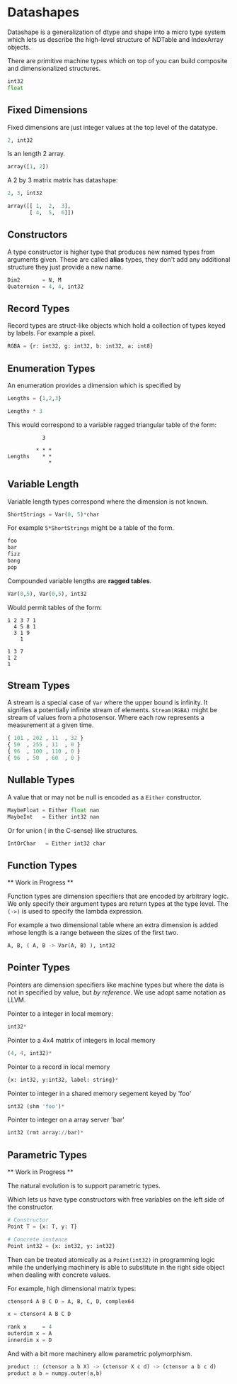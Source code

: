 Datashapes
==========

Datashape is a generalization of dtype and shape into a micro
type system which lets us describe the high-level structure of
NDTable and IndexArray objects.

There are primitive machine types which on top of you can build
composite and dimensionalized structures.

```python
int32
float
```

Fixed Dimensions
----------------

Fixed dimensions are just integer values at the top level of the
datatype.

```python
2, int32
```

Is an length 2 array.

```python
array([1, 2])
```

A 2 by 3 matrix matrix has datashape:


```python
2, 3, int32
```

```python
array([[ 1,  2,  3],
       [ 4,  5,  6]])
```

Constructors
------------

A type constructor is higher type that produces new named types from
arguments given. These are called **alias** types, they don't add any
additional structure they just provide a new name.

```python
Dim2       = N, M
Quaternion = 4, 4, int32
```

Record Types
------------

Record types are struct-like objects which hold a collection
of types keyed by labels. For example a pixel.

```python
RGBA = {r: int32, g: int32, b: int32, a: int8}
```

Enumeration Types
-----------------

An enumeration provides a dimension which is specified by

```python
Lengths = {1,2,3}
```

```python
Lengths * 3
```

This would correspond to a variable ragged triangular table of
the form:

```
           3

         * * *
Lengths    * *
             *
```

Variable Length
---------------

Variable length types correspond where the dimension is not
known.

```python
ShortStrings = Var(0, 5)*char
```

For example ```5*ShortStrings``` might be a table of the form.

```python
foo
bar
fizz
bang
pop
```

Compounded variable lengths are **ragged tables**.

```python
Var(0,5), Var(0,5), int32
```

Would permit tables of the form:

```
1 2 3 7 1
  4 5 8 1
  3 1 9
    1
```

```
1 3 7
1 2  
1
```

Stream Types
------------

A stream is a special case of ``Var`` where the upper bound is
infinity. It signifies a potentially infinite stream of elements.
```Stream(RGBA)``` might be stream of values from a photosensor. Where
each row represents a measurement at a given time.

```python
{ 101 , 202 , 11  , 32 }
{ 50  , 255 , 11  , 0 }
{ 96  , 100 , 110 , 0 }
{ 96  , 50  , 60  , 0 }
```

Nullable Types
--------------

A value that or may not be null is encoded as a ``Either``
constructor.

```python
MaybeFloat = Either float nan
MaybeInt   = Either int32 nan
```

Or for union ( in the C-sense) like structures.

```python
IntOrChar   = Either int32 char
```

Function Types
--------------

** Work in Progress **

Function types are dimension specifiers that are encoded by
arbitrary logic. We only specify their argument types are
return types at the type level. The ``(->)`` is used to specify
the lambda expression.

For example a two dimensional table where an extra dimension is
added whose length is a range between the sizes of the first two.

```python
A, B, ( A, B -> Var(A, B) ), int32 
```

Pointer Types
-------------

Pointers are dimension specifiers like machine types but where
the data is not in specified by value, but *by reference*. We use
adopt same notation as LLVM.

Pointer to a integer in local memory:

```python
int32*
```

Pointer to a 4x4 matrix of integers in local memory

```python
(4, 4, int32)*
```

Pointer to a record in local memory

```python
{x: int32, y:int32, label: string}*
```

Pointer to integer in a shared memory segement keyed by 'foo'

```python
int32 (shm 'foo')*
```

Pointer to integer on a array server 'bar'

```python
int32 (rmt array://bar)*
```

Parametric Types
----------------

** Work in Progress **

The natural evolution is to support parametric types.

Which lets us have type constructors with free variables on the
left side of the constructor.

```python
# Constructor
Point T = {x: T, y: T}

# Concrete instance
Point int32 = {x: int32, y: int32}
```

Then can be treated atomically as a ``Point(int32)`` in programming
logic while the underlying machinery is able to substitute in the
right side object when dealing with concrete values.

For example, high dimensional matrix types:

```python
ctensor4 A B C D = A, B, C, D, complex64
```

```python
x = ctensor4 A B C D

rank x     = 4
outerdim x = A
innerdim x = D
```

And with a bit more machinery  allow parametric polymorphism.

```python
product :: (ctensor a b X) -> (ctensor X c d) -> (ctensor a b c d)
product a b = numpy.outer(a,b)
```
